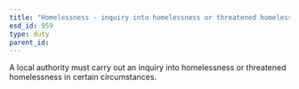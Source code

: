 ```yaml
---
title: "Homelessness - inquiry into homelessness or threatened homelessness"
esd_id: 959
type: duty
parent_id:  
---
```


A local authority must carry out an inquiry into homelessness or threatened homelessness in certain circumstances.

